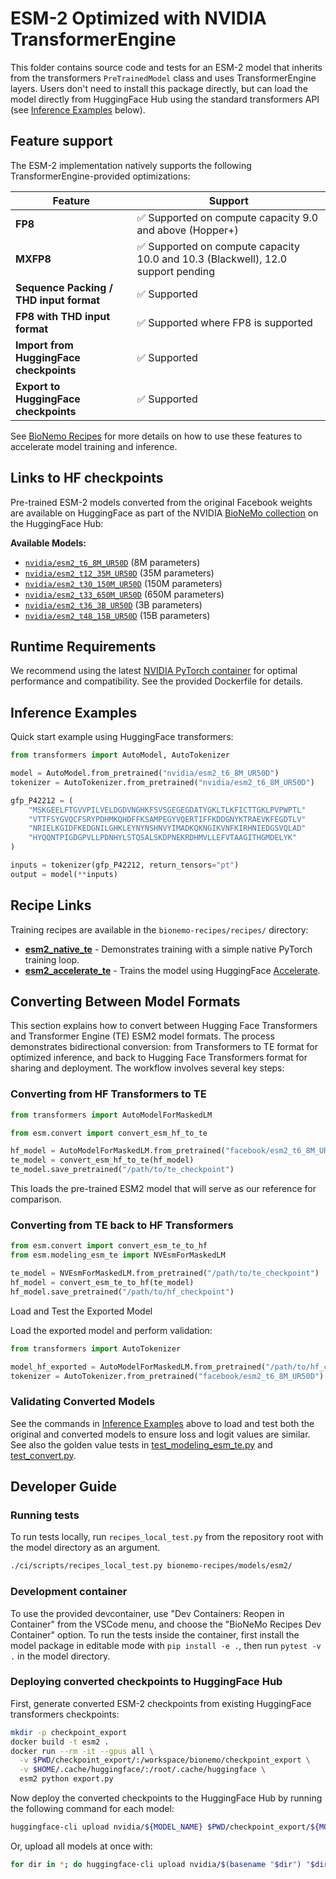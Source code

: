 # ESM-2 Optimized with NVIDIA TransformerEngine

This folder contains source code and tests for an ESM-2 model that inherits from the transformers `PreTrainedModel`
class and uses TransformerEngine layers. Users don't need to install this package directly, but can load the
model directly from HuggingFace Hub using the standard transformers API (see [Inference Examples](#inference-examples)
below).

## Feature support

The ESM-2 implementation natively supports the following TransformerEngine-provided optimizations:

| Feature                                 | Support                                                                          |
| --------------------------------------- | -------------------------------------------------------------------------------- |
| **FP8**                                 | ✅ Supported on compute capacity 9.0 and above (Hopper+)                         |
| **MXFP8**                               | ✅ Supported on compute capacity 10.0 and 10.3 (Blackwell), 12.0 support pending |
| **Sequence Packing / THD input format** | ✅ Supported                                                                     |
| **FP8 with THD input format**           | ✅ Supported where FP8 is supported                                              |
| **Import from HuggingFace checkpoints** | ✅ Supported                                                                     |
| **Export to HuggingFace checkpoints**   | ✅ Supported                                                                     |

See [BioNemo Recipes](../../recipes/README.md) for more details on how to use these features to accelerate model
training and inference.

## Links to HF checkpoints

Pre-trained ESM-2 models converted from the original Facebook weights are available on HuggingFace as part of the NVIDIA
[BioNeMo collection](https://huggingface.co/collections/nvidia/bionemo-686d3faf75aa1edde8c118d9) on the HuggingFace Hub:

**Available Models:**

- [`nvidia/esm2_t6_8M_UR50D`](https://huggingface.co/nvidia/esm2_t6_8M_UR50D) (8M parameters)
- [`nvidia/esm2_t12_35M_UR50D`](https://huggingface.co/nvidia/esm2_t12_35M_UR50D) (35M parameters)
- [`nvidia/esm2_t30_150M_UR50D`](https://huggingface.co/nvidia/esm2_t30_150M_UR50D) (150M parameters)
- [`nvidia/esm2_t33_650M_UR50D`](https://huggingface.co/nvidia/esm2_t33_650M_UR50D) (650M parameters)
- [`nvidia/esm2_t36_3B_UR50D`](https://huggingface.co/nvidia/esm2_t36_3B_UR50D) (3B parameters)
- [`nvidia/esm2_t48_15B_UR50D`](https://huggingface.co/nvidia/esm2_t48_15B_UR50D) (15B parameters)

## Runtime Requirements

We recommend using the latest [NVIDIA PyTorch container](https://catalog.ngc.nvidia.com/orgs/nvidia/containers/pytorch)
for optimal performance and compatibility. See the provided Dockerfile for details.

## Inference Examples

Quick start example using HuggingFace transformers:

```python
from transformers import AutoModel, AutoTokenizer

model = AutoModel.from_pretrained("nvidia/esm2_t6_8M_UR50D")
tokenizer = AutoTokenizer.from_pretrained("nvidia/esm2_t6_8M_UR50D")

gfp_P42212 = (
    "MSKGEELFTGVVPILVELDGDVNGHKFSVSGEGEGDATYGKLTLKFICTTGKLPVPWPTL"
    "VTTFSYGVQCFSRYPDHMKQHDFFKSAMPEGYVQERTIFFKDDGNYKTRAEVKFEGDTLV"
    "NRIELKGIDFKEDGNILGHKLEYNYNSHNVYIMADKQKNGIKVNFKIRHNIEDGSVQLAD"
    "HYQQNTPIGDGPVLLPDNHYLSTQSALSKDPNEKRDHMVLLEFVTAAGITHGMDELYK"
)

inputs = tokenizer(gfp_P42212, return_tensors="pt")
output = model(**inputs)
```

## Recipe Links

Training recipes are available in the `bionemo-recipes/recipes/` directory:

- **[esm2_native_te](../../recipes/esm2_native_te/)** - Demonstrates training with a simple native PyTorch training
  loop.
- **[esm2_accelerate_te](../../recipes/esm2_accelerate_te/)** - Trains the model using HuggingFace
  [Accelerate](https://huggingface.co/docs/accelerate/index).

## Converting Between Model Formats

This section explains how to convert between Hugging Face Transformers and Transformer Engine (TE) ESM2 model formats.
The process demonstrates bidirectional conversion: from Transformers to TE format for optimized inference, and back to
Hugging Face Transformers format for sharing and deployment. The workflow involves several key steps:

### Converting from HF Transformers to TE

```python
from transformers import AutoModelForMaskedLM

from esm.convert import convert_esm_hf_to_te

hf_model = AutoModelForMaskedLM.from_pretrained("facebook/esm2_t6_8M_UR50D")
te_model = convert_esm_hf_to_te(hf_model)
te_model.save_pretrained("/path/to/te_checkpoint")
```

This loads the pre-trained ESM2 model that will serve as our reference for comparison.

### Converting from TE back to HF Transformers

```python
from esm.convert import convert_esm_te_to_hf
from esm.modeling_esm_te import NVEsmForMaskedLM

te_model = NVEsmForMaskedLM.from_pretrained("/path/to/te_checkpoint")
hf_model = convert_esm_te_to_hf(te_model)
hf_model.save_pretrained("/path/to/hf_checkpoint")
```

Load and Test the Exported Model

Load the exported model and perform validation:

```python
from transformers import AutoTokenizer

model_hf_exported = AutoModelForMaskedLM.from_pretrained("/path/to/hf_checkpoint")
tokenizer = AutoTokenizer.from_pretrained("facebook/esm2_t6_8M_UR50D")
```

### Validating Converted Models

See the commands in [Inference Examples](#inference-examples) above to load and test both the original and converted
models to ensure loss and logit values are similar. See also the golden value tests in
[test_modeling_esm_te.py](tests/test_modeling_esm_te.py) and [test_convert.py](tests/test_convert.py).

## Developer Guide

### Running tests

To run tests locally, run `recipes_local_test.py` from the repository root with the model directory as an argument.

```bash
./ci/scripts/recipes_local_test.py bionemo-recipes/models/esm2/
```

### Development container

To use the provided devcontainer, use "Dev Containers: Reopen in Container" from the VSCode menu, and choose the
"BioNeMo Recipes Dev Container" option. To run the tests inside the container, first install the model package in
editable mode with `pip install -e .`, then run `pytest -v .` in the model directory.

### Deploying converted checkpoints to HuggingFace Hub

First, generate converted ESM-2 checkpoints from existing HuggingFace transformers checkpoints:

```bash
mkdir -p checkpoint_export
docker build -t esm2 .
docker run --rm -it --gpus all \
  -v $PWD/checkpoint_export/:/workspace/bionemo/checkpoint_export \
  -v $HOME/.cache/huggingface/:/root/.cache/huggingface \
  esm2 python export.py
```

Now deploy the converted checkpoints to the HuggingFace Hub by running the following command for each model:

```bash
huggingface-cli upload nvidia/${MODEL_NAME} $PWD/checkpoint_export/${MODEL_NAME}
```

Or, upload all models at once with:

```bash
for dir in *; do huggingface-cli upload nvidia/$(basename "$dir") "$dir/"; done
```
